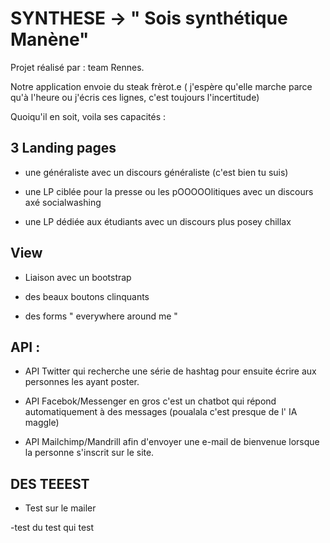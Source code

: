 # SYNTHESE -> " Sois synthétique Manène"

Projet réalisé par : team Rennes.

Notre application envoie du steak frèrot.e ( j'espère qu'elle marche parce qu'à l'heure ou j'écris ces lignes, c'est toujours l'incertitude)  


Quoiqu'il en soit, voila ses capacités : 
 
 ## 3 Landing pages 
 
 - une généraliste avec un discours généraliste (c'est bien tu suis) 
 
 - une LP ciblée pour la presse ou les pOOOOOlitiques avec un discours axé socialwashing
 
 - une LP dédiée aux étudiants avec un discours plus posey chillax
 
 
 ## View 
 
 - Liaison avec un bootstrap
 
 - des beaux boutons clinquants 
 
 - des forms " everywhere around me "
 
 ## API :
 
 - API Twitter qui recherche une série de hashtag pour ensuite écrire aux personnes les ayant poster.
 
 - API Facebok/Messenger en gros c'est un chatbot qui répond automatiquement à des messages (poualala c'est presque de l' IA maggle) 
 
 - API Mailchimp/Mandrill afin d'envoyer une e-mail de bienvenue lorsque la personne s'inscrit sur le site.
 
 
## DES TEEEST

- Test sur le mailer 

-test du test qui test 
